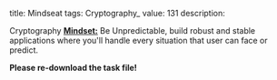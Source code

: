 title: Mindseat
tags: Cryptography_
value: 131
description: <p>Cryptography <strong><a href="/tasks/mindseat_updated_841a5491876c164a09605974330ec30d2efbc9fb.txz">Mindset:</a></strong> Be Unpredictable, build robust and stable applications where you'll handle every situation that user can face or predict.</p>
<p><strong>Please re-download the task file!</strong></p>
